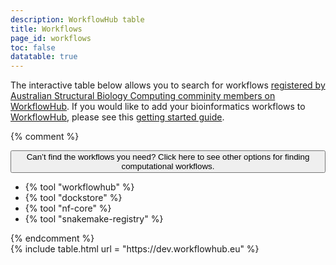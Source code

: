 ```yaml
---
description: WorkflowHub table
title: Workflows
page_id: workflows
toc: false
datatable: true
---
```


The interactive table below allows you to search for workflows [registered by Australian Structural Biology Computing comminity members on WorkflowHub](https://dev.workflowhub.eu/programmes/10). If you would like to add your bioinformatics workflows to [WorkflowHub](https://workflowhub.eu/), please see this [getting started guide](https://about.workflowhub.eu/docs/getting-started/).

{% comment %}
<div class="d-flex flex-column">
  <div class="mb-2">
    <button
      class="btn btn-secondary text-light"
      type="button"
      data-bs-toggle="collapse"
      data-bs-target="#collapse1"
      aria-expanded="false"
      aria-controls="collapseExample"
    >
      Can’t find the workflows you need? Click here to see other options for
      finding computational workflows.
      <i class="fa-solid fa-circle-chevron-down ms-1"></i>
    </button>
    <div class="collapse" id="collapse1">
      <div class="card card-body">
        <ul>
          <li>
            {% tool "workflowhub" %}
          </li>
          <li>
            {% tool "dockstore" %}
          </li>
          <li>
            {% tool "nf-core" %}
          </li>
          <li>
            {% tool "snakemake-registry" %}
          </li>
        </ul>
      </div>
    </div>
  </div>
</div>
{% endcomment %}

<div markdown="0"> 
{% include table.html url = "https://dev.workflowhub.eu" %}
</div>